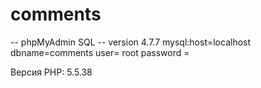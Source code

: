 # comments

-- phpMyAdmin SQL
-- version 4.7.7
mysql:host=localhost
dbname=comments
user= root
password = 

Версия PHP: 5.5.38
